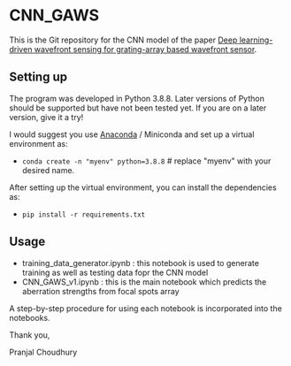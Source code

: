 # CNN_GAWS

This is the Git repository for the CNN model of the paper  [Deep learning-driven wavefront sensing for grating-array based wavefront sensor](https://doi.org/10.1111/jmi.13362).

## Setting up

The program was developed in Python 3.8.8. Later versions of Python should be supported but have not been tested yet.
If you are on a later version, give it a try!

I would suggest you use [Anaconda](https://www.anaconda.com/download/success) / Miniconda and set up a virtual environment as:

- `conda create -n "myenv" python=3.8.8` # replace "myenv" with your desired name.

After setting up the virtual environment, you can install the dependencies as:

- `pip install -r requirements.txt`

## Usage

- training_data_generator.ipynb : this notebook is used to generate training as well as testing data fopr the CNN model
- CNN_GAWS_v1.ipynb : this is the main notebook which predicts the aberration strengths from focal spots array

A step-by-step procedure for using each notebook is incorporated into the notebooks.

Thank you,

Pranjal Choudhury
